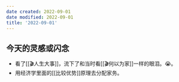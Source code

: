 ```yaml
---
date created: 2022-09-01
date modified: 2022-09-01
title: '2022-09-01'
---
```


## 今天的灵感或闪念

- 看了[[🎬人生大事]]，流下了和当时看[[🎬何以为家]]一样的眼泪。😭。
- 用经济学里面的[[比较优势]]原理去分配家务。